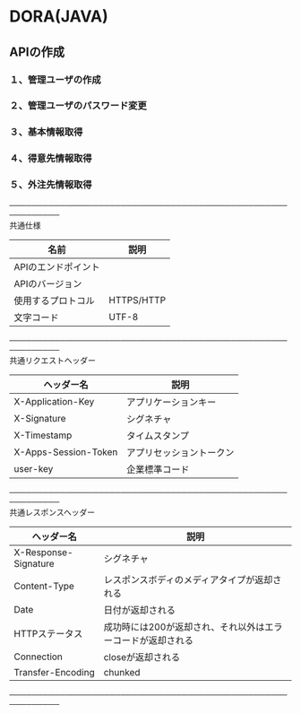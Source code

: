 DORA(JAVA)
=============

APIの作成
-------------

### １、管理ユーザの作成
### ２、管理ユーザのパスワード変更
### ３、基本情報取得
### ４、得意先情報取得
### ５、外注先情報取得

───────────────────────────────────────────────────────────<br>
共通仕様<br>

|名前|説明|
|-|-|
|APIのエンドポイント||
|APIのバージョン||
|使用するプロトコル|HTTPS/HTTP|
|文字コード|UTF-8|

───────────────────────────────────────────────────────────<br>
共通リクエストヘッダー<br>

|ヘッダー名|説明|
|-|-|
|X-Application-Key|アプリケーションキー|
|X-Signature|シグネチャ|
|X-Timestamp|タイムスタンプ|
|X-Apps-Session-Token|アプリセッショントークン|
|user-key|企業標準コード|

───────────────────────────────────────────────────────────<br>
共通レスポンスヘッダー<br>

|ヘッダー名|説明|
|-|-|
|X-Response-Signature|シグネチャ|
|Content-Type|レスポンスボディのメディアタイプが返却される|
|Date|日付が返却される|
|HTTPステータス|成功時には200が返却され、それ以外はエラーコードが返却される|
|Connection|closeが返却される|
|Transfer-Encoding|chunked|

───────────────────────────────────────────────────────────<br>
